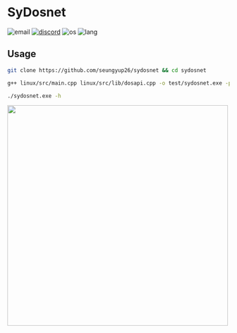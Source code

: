 # SyDosnet
![email](https://img.shields.io/badge/about-seungyup26%40gmail.com-blue)
[![discord](https://img.shields.io/badge/discord-click-blue)](https://discord.gg/vgcteh8JAc)
![os](https://img.shields.io/badge/os-linux/windows-blue)
![lang](https://img.shields.io/badge/lang-cpp-blue)

## Usage

```sh
git clone https://github.com/seungyup26/sydosnet && cd sydosnet
```

```sh
g++ linux/src/main.cpp linux/src/lib/dosapi.cpp -o test/sydosnet.exe -pthread && cd test
```

```sh
./sydosnet.exe -h
```

<image src="image/sydosnet.png" width = "500px"><br><br>
  
